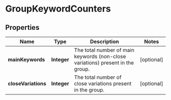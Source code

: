 # GroupKeywordCounters

## Properties
Name | Type | Description | Notes
------------ | ------------- | ------------- | -------------
**mainKeywords** | **Integer** | The total number of main keywords (non-close variations) present in the group. |  [optional]
**closeVariations** | **Integer** | The total number of close variations present in the group. |  [optional]
